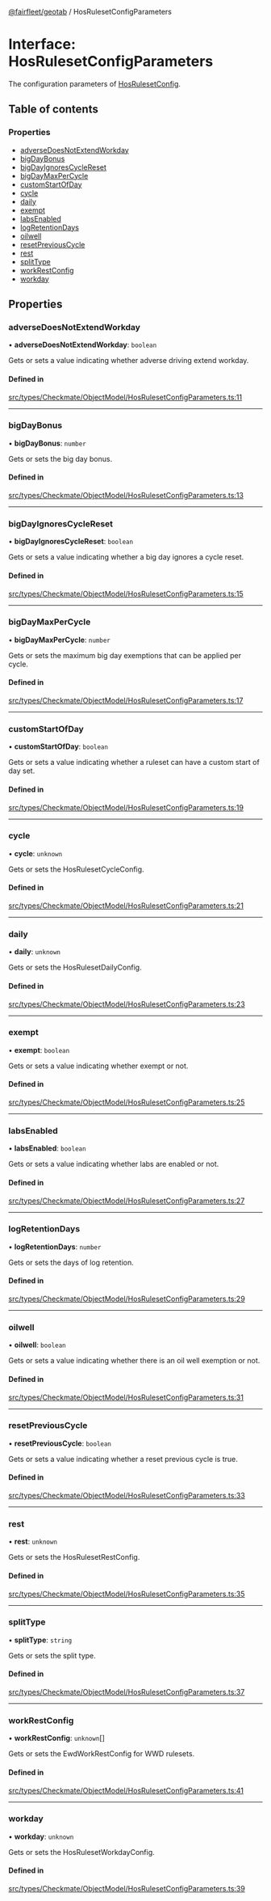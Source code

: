 [@fairfleet/geotab](../README.md) / HosRulesetConfigParameters

# Interface: HosRulesetConfigParameters

The configuration parameters of
 [HosRulesetConfig](HosRulesetConfig.md).

## Table of contents

### Properties

- [adverseDoesNotExtendWorkday](HosRulesetConfigParameters.md#adversedoesnotextendworkday)
- [bigDayBonus](HosRulesetConfigParameters.md#bigdaybonus)
- [bigDayIgnoresCycleReset](HosRulesetConfigParameters.md#bigdayignorescyclereset)
- [bigDayMaxPerCycle](HosRulesetConfigParameters.md#bigdaymaxpercycle)
- [customStartOfDay](HosRulesetConfigParameters.md#customstartofday)
- [cycle](HosRulesetConfigParameters.md#cycle)
- [daily](HosRulesetConfigParameters.md#daily)
- [exempt](HosRulesetConfigParameters.md#exempt)
- [labsEnabled](HosRulesetConfigParameters.md#labsenabled)
- [logRetentionDays](HosRulesetConfigParameters.md#logretentiondays)
- [oilwell](HosRulesetConfigParameters.md#oilwell)
- [resetPreviousCycle](HosRulesetConfigParameters.md#resetpreviouscycle)
- [rest](HosRulesetConfigParameters.md#rest)
- [splitType](HosRulesetConfigParameters.md#splittype)
- [workRestConfig](HosRulesetConfigParameters.md#workrestconfig)
- [workday](HosRulesetConfigParameters.md#workday)

## Properties

### adverseDoesNotExtendWorkday

• **adverseDoesNotExtendWorkday**: `boolean`

Gets or sets a value indicating whether adverse driving extend workday.

#### Defined in

[src/types/Checkmate/ObjectModel/HosRulesetConfigParameters.ts:11](https://github.com/fairfleet/geotab/blob/b682f10/src/types/Checkmate/ObjectModel/HosRulesetConfigParameters.ts#L11)

___

### bigDayBonus

• **bigDayBonus**: `number`

Gets or sets the big day bonus.

#### Defined in

[src/types/Checkmate/ObjectModel/HosRulesetConfigParameters.ts:13](https://github.com/fairfleet/geotab/blob/b682f10/src/types/Checkmate/ObjectModel/HosRulesetConfigParameters.ts#L13)

___

### bigDayIgnoresCycleReset

• **bigDayIgnoresCycleReset**: `boolean`

Gets or sets a value indicating whether a big day ignores a cycle reset.

#### Defined in

[src/types/Checkmate/ObjectModel/HosRulesetConfigParameters.ts:15](https://github.com/fairfleet/geotab/blob/b682f10/src/types/Checkmate/ObjectModel/HosRulesetConfigParameters.ts#L15)

___

### bigDayMaxPerCycle

• **bigDayMaxPerCycle**: `number`

Gets or sets the maximum big day exemptions that can be applied per cycle.

#### Defined in

[src/types/Checkmate/ObjectModel/HosRulesetConfigParameters.ts:17](https://github.com/fairfleet/geotab/blob/b682f10/src/types/Checkmate/ObjectModel/HosRulesetConfigParameters.ts#L17)

___

### customStartOfDay

• **customStartOfDay**: `boolean`

Gets or sets a value indicating whether a ruleset can have a custom start of day set.

#### Defined in

[src/types/Checkmate/ObjectModel/HosRulesetConfigParameters.ts:19](https://github.com/fairfleet/geotab/blob/b682f10/src/types/Checkmate/ObjectModel/HosRulesetConfigParameters.ts#L19)

___

### cycle

• **cycle**: `unknown`

Gets or sets the HosRulesetCycleConfig.

#### Defined in

[src/types/Checkmate/ObjectModel/HosRulesetConfigParameters.ts:21](https://github.com/fairfleet/geotab/blob/b682f10/src/types/Checkmate/ObjectModel/HosRulesetConfigParameters.ts#L21)

___

### daily

• **daily**: `unknown`

Gets or sets the HosRulesetDailyConfig.

#### Defined in

[src/types/Checkmate/ObjectModel/HosRulesetConfigParameters.ts:23](https://github.com/fairfleet/geotab/blob/b682f10/src/types/Checkmate/ObjectModel/HosRulesetConfigParameters.ts#L23)

___

### exempt

• **exempt**: `boolean`

Gets or sets a value indicating whether exempt or not.

#### Defined in

[src/types/Checkmate/ObjectModel/HosRulesetConfigParameters.ts:25](https://github.com/fairfleet/geotab/blob/b682f10/src/types/Checkmate/ObjectModel/HosRulesetConfigParameters.ts#L25)

___

### labsEnabled

• **labsEnabled**: `boolean`

Gets or sets a value indicating whether labs are enabled or not.

#### Defined in

[src/types/Checkmate/ObjectModel/HosRulesetConfigParameters.ts:27](https://github.com/fairfleet/geotab/blob/b682f10/src/types/Checkmate/ObjectModel/HosRulesetConfigParameters.ts#L27)

___

### logRetentionDays

• **logRetentionDays**: `number`

Gets or sets the days of log retention.

#### Defined in

[src/types/Checkmate/ObjectModel/HosRulesetConfigParameters.ts:29](https://github.com/fairfleet/geotab/blob/b682f10/src/types/Checkmate/ObjectModel/HosRulesetConfigParameters.ts#L29)

___

### oilwell

• **oilwell**: `boolean`

Gets or sets a value indicating whether there is an oil well exemption or not.

#### Defined in

[src/types/Checkmate/ObjectModel/HosRulesetConfigParameters.ts:31](https://github.com/fairfleet/geotab/blob/b682f10/src/types/Checkmate/ObjectModel/HosRulesetConfigParameters.ts#L31)

___

### resetPreviousCycle

• **resetPreviousCycle**: `boolean`

Gets or sets a value indicating whether a reset previous cycle is true.

#### Defined in

[src/types/Checkmate/ObjectModel/HosRulesetConfigParameters.ts:33](https://github.com/fairfleet/geotab/blob/b682f10/src/types/Checkmate/ObjectModel/HosRulesetConfigParameters.ts#L33)

___

### rest

• **rest**: `unknown`

Gets or sets the HosRulesetRestConfig.

#### Defined in

[src/types/Checkmate/ObjectModel/HosRulesetConfigParameters.ts:35](https://github.com/fairfleet/geotab/blob/b682f10/src/types/Checkmate/ObjectModel/HosRulesetConfigParameters.ts#L35)

___

### splitType

• **splitType**: `string`

Gets or sets the split type.

#### Defined in

[src/types/Checkmate/ObjectModel/HosRulesetConfigParameters.ts:37](https://github.com/fairfleet/geotab/blob/b682f10/src/types/Checkmate/ObjectModel/HosRulesetConfigParameters.ts#L37)

___

### workRestConfig

• **workRestConfig**: `unknown`[]

Gets or sets the EwdWorkRestConfig for WWD rulesets.

#### Defined in

[src/types/Checkmate/ObjectModel/HosRulesetConfigParameters.ts:41](https://github.com/fairfleet/geotab/blob/b682f10/src/types/Checkmate/ObjectModel/HosRulesetConfigParameters.ts#L41)

___

### workday

• **workday**: `unknown`

Gets or sets the HosRulesetWorkdayConfig.

#### Defined in

[src/types/Checkmate/ObjectModel/HosRulesetConfigParameters.ts:39](https://github.com/fairfleet/geotab/blob/b682f10/src/types/Checkmate/ObjectModel/HosRulesetConfigParameters.ts#L39)
